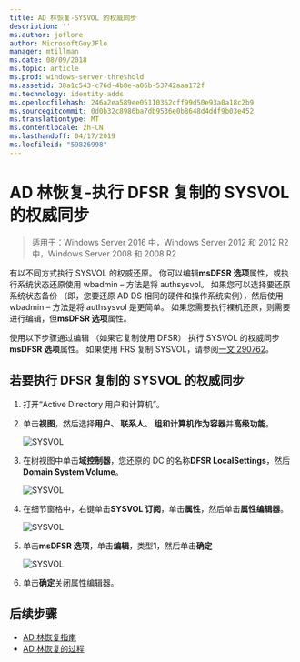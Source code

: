 ```yaml
---
title: AD 林恢复-SYSVOL 的权威同步
description: ''
ms.author: joflore
author: MicrosoftGuyJFlo
manager: mtillman
ms.date: 08/09/2018
ms.topic: article
ms.prod: windows-server-threshold
ms.assetid: 38a1c543-c76d-4b8e-a06b-53742aaa172f
ms.technology: identity-adds
ms.openlocfilehash: 246a2ea589ee05110362cff99d50e93a0a18c2b9
ms.sourcegitcommit: 0d0b32c8986ba7db9536e0b8648d4ddf9b03e452
ms.translationtype: MT
ms.contentlocale: zh-CN
ms.lasthandoff: 04/17/2019
ms.locfileid: "59826998"
---
```

# <a name="ad-forest-recovery---performing-an-authoritative-synchronization-of-dfsr-replicated-sysvol"></a>AD 林恢复-执行 DFSR 复制的 SYSVOL 的权威同步  

>适用于：Windows Server 2016 中，Windows Server 2012 和 2012 R2 中，Windows Server 2008 和 2008 R2

有以不同方式执行 SYSVOL 的权威还原。 你可以编辑**msDFSR 选项**属性，或执行系统状态还原使用 wbadmin – 方法是将 authsysvol。 如果您可以选择要还原系统状态备份 （即，您要还原 AD DS 相同的硬件和操作系统实例），然后使用 wbadmin – 方法是将 authsysvol 是更简单。 如果您需要执行裸机还原，则需要进行编辑，但**msDFSR 选项**属性。  

使用以下步骤通过编辑 （如果它复制使用 DFSR） 执行 SYSVOL 的权威同步**msDFSR 选项**属性。 如果使用 FRS 复制 SYSVOL，请参阅[一文 290762](https://go.microsoft.com/fwlink/?LinkId=148443)。  

## <a name="to-perform-an-authoritative-synchronization-of-dfsr-replicated-sysvol"></a>若要执行 DFSR 复制的 SYSVOL 的权威同步  

1. 打开“Active Directory 用户和计算机”。  
2. 单击**视图**，然后选择**用户、 联系人、 组和计算机作为容器**并**高级功能**。 

   ![SYSVOL](media/AD-Forest-Recovery-Authoritative-Recovery-SYSVOL/sysvol1.png) 

3. 在树视图中单击**域控制器**，您还原的 DC 的名称**DFSR LocalSettings**，然后**Domain System Volume**。 

   ![SYSVOL](media/AD-Forest-Recovery-Authoritative-Recovery-SYSVOL/sysvol2.png)  

4. 在细节窗格中，右键单击**SYSVOL 订阅**，单击**属性**，然后单击**属性编辑器**。  

   ![SYSVOL](media/AD-Forest-Recovery-Authoritative-Recovery-SYSVOL/sysvol3.png) 

5. 单击**msDFSR 选项**，单击**编辑**，类型**1**，然后单击**确定**  

   ![SYSVOL](media/AD-Forest-Recovery-Authoritative-Recovery-SYSVOL/sysvol4.png) 

6. 单击**确定**关闭属性编辑器。  
  
## <a name="next-steps"></a>后续步骤

- [AD 林恢复指南](AD-Forest-Recovery-Guide.md)
- [AD 林恢复的过程](AD-Forest-Recovery-Procedures.md)
